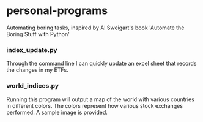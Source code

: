 # personal-programs
Automating boring tasks, inspired by Al Sweigart's book 'Automate the Boring Stuff with Python'

### index_update.py
Through the command line I can quickly update an excel sheet that records the changes in my ETFs.   

### world_indices.py
Running this program will output a map of the world with various countries in different colors. The colors represent how various stock exchanges performed. A sample image is provided.   
